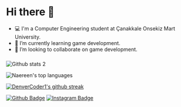 # Hi there 👋

- 💻 I'm a Computer Engineering student at Çanakkale Onsekiz Mart University.
- 🌱 I’m currently learning game development.
- 👯 I’m looking to collaborate on game development.
###                                                   
###
![Github stats 2](https://github-readme-stats.vercel.app/api?username=Simge333&show_icons=true&theme=radical)

![Naereen's top languages](https://github-readme-stats.vercel.app/api/top-langs/?username=Simge333&theme=blue-green)

[![DenverCoder1's github streak](https://github-readme-streak-stats.herokuapp.com/?user=Simge333&theme=blue-green)](https://github.com/DenverCoder1/github-readme-streak-stats)



[![Github Badge](https://img.shields.io/badge/-Github-000?style=quare&labelColor=000&logo=Github&logoColor=white&link=link)](https://github.com/Simge333) 
[![Instagram Badge](https://img.shields.io/badge/-Instagram-C13584?style=flat-quare&labelColor=C13584&logo=instagram&logoColor=white&link=link)](https://www.instagram.com/kaqlansimgee7/) 
